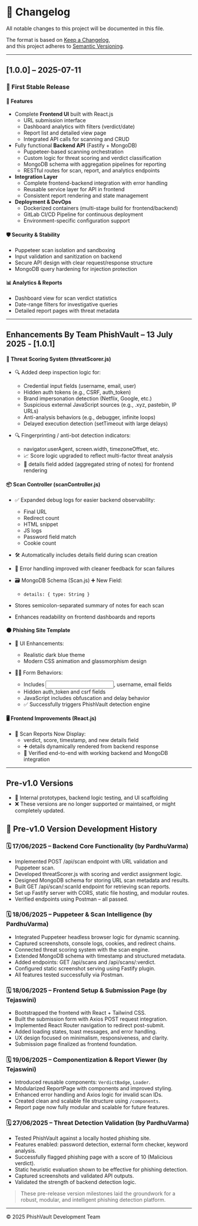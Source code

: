 # 📜 Changelog

All notable changes to this project will be documented in this file.

The format is based on [Keep a Changelog](https://keepachangelog.com/en/1.0.0/),  
and this project adheres to [Semantic Versioning](https://semver.org/spec/v2.0.0.html).

---

## [1.0.0] – 2025-07-11

### 🎉 First Stable Release

#### 🚀 Features
- Complete **Frontend UI** built with React.js
  - URL submission interface
  - Dashboard analytics with filters (verdict/date)
  - Report list and detailed view page
  - Integrated API calls for scanning and CRUD
- Fully functional **Backend API** (Fastify + MongoDB)
  - Puppeteer-based scanning orchestration
  - Custom logic for threat scoring and verdict classification
  - MongoDB schema with aggregation pipelines for reporting
  - RESTful routes for scan, report, and analytics endpoints
- **Integration Layer**
  - Complete frontend-backend integration with error handling
  - Reusable service layer for API in frontend
  - Consistent report rendering and state management
- **Deployment & DevOps**
  - Dockerized containers (multi-stage build for frontend/backend)
  - GitLab CI/CD Pipeline for continuous deployment
  - Environment-specific configuration support

#### 🛡️ Security & Stability
- Puppeteer scan isolation and sandboxing
- Input validation and sanitization on backend
- Secure API design with clear request/response structure
- MongoDB query hardening for injection protection

#### 📊 Analytics & Reports
- Dashboard view for scan verdict statistics
- Date-range filters for investigative queries
- Detailed report pages with threat metadata

---

## Enhancements By Team PhishVault – 13 July 2025 - [1.0.1]


#### 🧠 Threat Scoring System (threatScorer.js)
  - 🔍 Added deep inspection logic for:
      - Credential input fields (username, email, user)
      - Hidden auth tokens (e.g., CSRF, auth_token)
      - Brand impersonation detection (Netflix, Google, etc.)
      - Suspicious external JavaScript sources (e.g., .xyz, pastebin, IP URLs)
      - Anti-analysis behaviors (e.g., debugger, infinite loops)
      - Delayed execution detection (setTimeout with large delays)

  - 🔍 Fingerprinting / anti-bot detection indicators:
      - navigator.userAgent, screen.width, timezoneOffset, etc.
      - 📈 Score logic upgraded to reflect multi-factor threat analysis
      - 📝 details field added (aggregated string of notes) for frontend rendering

#### 📦 Scan Controller (scanController.js)
  - ✅ Expanded debug logs for easier backend observability:
      - Final URL
      - Redirect count
      - HTML snippet
      - JS logs
      - Password field match
      - Cookie count

- 🛠 Automatically includes details field during scan creation
- 🔁 Error handling improved with cleaner feedback for scan failures

- 🗃️ MongoDB Schema (Scan.js) ➕ New Field:
    - `details: { type: String }`

- Stores semicolon-separated summary of notes for each scan
- Enhances readability on frontend dashboards and reports

#### 🌑 Phishing Site Template
  - 🎨 UI Enhancements:
      - Realistic dark blue theme
      - Modern CSS animation and glassmorphism design

  - 🕵️‍♂️ Form Behaviors:
      - Includes <input type="password">, username, email fields
      - Hidden auth_token and csrf fields
      - JavaScript includes obfuscation and delay behavior
      - ✅ Successfully triggers PhishVault detection engine

#### 🖥️ Frontend Improvements (React.js)
  - 🧾 Scan Reports Now Display:
      - verdict, score, timestamp, and new details field
      - ➕ details dynamically rendered from backend response
      - 🔄 Verified end-to-end with working backend and MongoDB integration

---

## Pre-v1.0 Versions

- 🔧 Internal prototypes, backend logic testing, and UI scaffolding  
- ❌ These versions are no longer supported or maintained, or might completely updated.


## 🧪 Pre-v1.0 Version Development History

### 🗓️ 17/06/2025 – Backend Core Functionality (by PardhuVarma)
- Implemented POST /api/scan endpoint with URL validation and Puppeteer scan.
- Developed threatScorer.js with scoring and verdict assignment logic.
- Designed MongoDB schema for storing URL scan metadata and results.
- Built GET /api/scan/:scanId endpoint for retrieving scan reports.
- Set up Fastify server with CORS, static file hosting, and modular routes.
- Verified endpoints using Postman – all passed.

### 🗓️ 18/06/2025 – Puppeteer & Scan Intelligence (by PardhuVarma)
- Integrated Puppeteer headless browser logic for dynamic scanning.
- Captured screenshots, console logs, cookies, and redirect chains.
- Connected threat scoring system with the scan engine.
- Extended MongoDB schema with timestamp and structured metadata.
- Added endpoints: GET /api/scans and /api/scans/:verdict.
- Configured static screenshot serving using Fastify plugin.
- All features tested successfully via Postman.

### 🗓️ 18/06/2025 – Frontend Setup & Submission Page (by Tejaswini)
- Bootstrapped the frontend with React + Tailwind CSS.
- Built the submission form with Axios POST request integration.
- Implemented React Router navigation to redirect post-submit.
- Added loading states, toast messages, and error handling.
- UX design focused on minimalism, responsiveness, and clarity.
- Submission page finalized as frontend foundation.

### 🗓️ 19/06/2025 – Componentization & Report Viewer (by Tejaswini)
- Introduced reusable components: `VerdictBadge`, `Loader`.
- Modularized ReportPage with components and improved styling.
- Enhanced error handling and Axios logic for invalid scan IDs.
- Created clean and scalable file structure using `/components`.
- Report page now fully modular and scalable for future features.

### 🗓️ 27/06/2025 – Threat Detection Validation (by PardhuVarma)
- Tested PhishVault against a locally hosted phishing site.
- Features enabled: password detection, external form checker, keyword analysis.
- Successfully flagged phishing page with a score of 10 (Malicious verdict).
- Static heuristic evaluation shown to be effective for phishing detection.
- Captured screenshots and validated API outputs.
- Validated the strength of backend detection logic.

> These pre-release version milestones laid the groundwork for a robust, modular, and intelligent phishing detection platform.


---

© 2025 PhishVault Development Team
